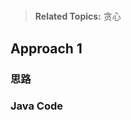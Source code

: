 # 

>  **Related Topics:** 贪心

## Approach 1
### 思路
### Java Code
``` Java

```

<!--stackedit_data:
eyJoaXN0b3J5IjpbMjM1MTk3NDg1LC0xNTY5MjExNzk5LDE4OT
cxNDQ3MzhdfQ==
-->